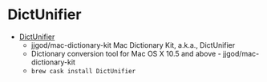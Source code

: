 # DictUnifier
- [DictUnifier](https://github.com/jjgod/mac-dictionary-kit/)
  -  jjgod/mac-dictionary-kit Mac Dictionary Kit, a.k.a., DictUnifier
  - Dictionary conversion tool for Mac OS X 10.5 and above - jjgod/mac-dictionary-kit
  - `brew cask install DictUnifier`
